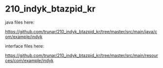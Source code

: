 # 210_indyk_btazpid_kr
java files here:

https://github.com/trunar/210_indyk_btazpid_kr/tree/master/src/main/java/com/example/indyk

interface files here:

https://github.com/trunar/210_indyk_btazpid_kr/tree/master/src/main/resources/com/example/indyk
